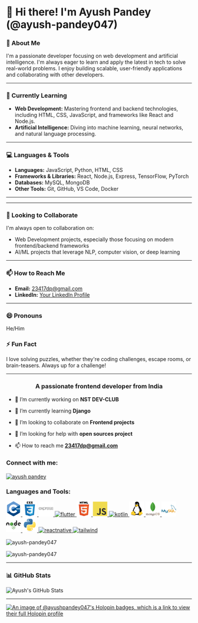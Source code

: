 # 👋 Hi there! I'm Ayush Pandey (@ayush-pandey047)

### 👀 About Me
I'm a passionate developer focusing on web development and artificial intelligence. I'm always eager to learn and apply the latest in tech to solve real-world problems. I enjoy building scalable, user-friendly applications and collaborating with other developers.

---

### 🌱 Currently Learning
- **Web Development:** Mastering frontend and backend technologies, including HTML, CSS, JavaScript, and frameworks like React and Node.js.
- **Artificial Intelligence:** Diving into machine learning, neural networks, and natural language processing.

---

### 💻 Languages & Tools
- **Languages:** JavaScript, Python, HTML, CSS
- **Frameworks & Libraries:** React, Node.js, Express, TensorFlow, PyTorch
- **Databases:** MySQL, MongoDB
- **Other Tools:** Git, GitHub, VS Code, Docker

---


---

### 💞️ Looking to Collaborate
I'm always open to collaboration on:
- Web Development projects, especially those focusing on modern frontend/backend frameworks
- AI/ML projects that leverage NLP, computer vision, or deep learning

---

### 📫 How to Reach Me
- **Email:** [23417dp@gmail.com](mailto:23417dp@gmail.com)
- **LinkedIn:** [Your LinkedIn Profile](https://www.linkedin.com/in/ayush-pandey-6a711a306/)
---

### 😄 Pronouns
He/Him

### ⚡ Fun Fact
I love solving puzzles, whether they're coding challenges, escape rooms, or brain-teasers. Always up for a challenge!

---
<h3 align="center">A passionate frontend developer from India</h3>

- 🔭 I’m currently working on **NST DEV-CLUB**

- 🌱 I’m currently learning **Django**

- 👯 I’m looking to collaborate on **Frontend projects**

- 🤝 I’m looking for help with **open sources project**

- 📫 How to reach me **23417dp@gmail.com**

<h3 align="left">Connect with me:</h3>
<p align="left">
<a href="https://linkedin.com/in/ayush pandey" target="blank"><img align="center" src="https://raw.githubusercontent.com/rahuldkjain/github-profile-readme-generator/master/src/images/icons/Social/linked-in-alt.svg" alt="ayush pandey" height="30" width="40" /></a>
</p>

<h3 align="left">Languages and Tools:</h3>
<p align="left"> <a href="https://www.w3schools.com/cpp/" target="_blank" rel="noreferrer"> <img src="https://raw.githubusercontent.com/devicons/devicon/master/icons/cplusplus/cplusplus-original.svg" alt="cplusplus" width="40" height="40"/> </a> <a href="https://www.w3schools.com/css/" target="_blank" rel="noreferrer"> <img src="https://raw.githubusercontent.com/devicons/devicon/master/icons/css3/css3-original-wordmark.svg" alt="css3" width="40" height="40"/> </a> <a href="https://expressjs.com" target="_blank" rel="noreferrer"> <img src="https://raw.githubusercontent.com/devicons/devicon/master/icons/express/express-original-wordmark.svg" alt="express" width="40" height="40"/> </a> <a href="https://flutter.dev" target="_blank" rel="noreferrer"> <img src="https://www.vectorlogo.zone/logos/flutterio/flutterio-icon.svg" alt="flutter" width="40" height="40"/> </a> <a href="https://www.w3.org/html/" target="_blank" rel="noreferrer"> <img src="https://raw.githubusercontent.com/devicons/devicon/master/icons/html5/html5-original-wordmark.svg" alt="html5" width="40" height="40"/> </a> <a href="https://developer.mozilla.org/en-US/docs/Web/JavaScript" target="_blank" rel="noreferrer"> <img src="https://raw.githubusercontent.com/devicons/devicon/master/icons/javascript/javascript-original.svg" alt="javascript" width="40" height="40"/> </a> <a href="https://kotlinlang.org" target="_blank" rel="noreferrer"> <img src="https://www.vectorlogo.zone/logos/kotlinlang/kotlinlang-icon.svg" alt="kotlin" width="40" height="40"/> </a> <a href="https://www.linux.org/" target="_blank" rel="noreferrer"> <img src="https://raw.githubusercontent.com/devicons/devicon/master/icons/linux/linux-original.svg" alt="linux" width="40" height="40"/> </a> <a href="https://www.mongodb.com/" target="_blank" rel="noreferrer"> <img src="https://raw.githubusercontent.com/devicons/devicon/master/icons/mongodb/mongodb-original-wordmark.svg" alt="mongodb" width="40" height="40"/> </a> <a href="https://www.mysql.com/" target="_blank" rel="noreferrer"> <img src="https://raw.githubusercontent.com/devicons/devicon/master/icons/mysql/mysql-original-wordmark.svg" alt="mysql" width="40" height="40"/> </a> <a href="https://nodejs.org" target="_blank" rel="noreferrer"> <img src="https://raw.githubusercontent.com/devicons/devicon/master/icons/nodejs/nodejs-original-wordmark.svg" alt="nodejs" width="40" height="40"/> </a> <a href="https://www.python.org" target="_blank" rel="noreferrer"> <img src="https://raw.githubusercontent.com/devicons/devicon/master/icons/python/python-original.svg" alt="python" width="40" height="40"/> </a> <a href="https://reactnative.dev/" target="_blank" rel="noreferrer"> <img src="https://reactnative.dev/img/header_logo.svg" alt="reactnative" width="40" height="40"/> </a> <a href="https://tailwindcss.com/" target="_blank" rel="noreferrer"> <img src="https://www.vectorlogo.zone/logos/tailwindcss/tailwindcss-icon.svg" alt="tailwind" width="40" height="40"/> </a> </p>

<p><img align="center" src="https://github-readme-stats.vercel.app/api/top-langs?username=ayush-pandey047&show_icons=true&locale=en&layout=compact" alt="ayush-pandey047" /></p>

<p><img align="center" src="https://github-readme-streak-stats.herokuapp.com/?user=ayush-pandey047&" alt="ayush-pandey047" /></p>

---

### 📊 GitHub Stats
![Ayush's GitHub Stats](https://github-readme-stats.vercel.app/api?username=ayush-pandey047&show_icons=true&theme=radical)

---
[![An image of @ayushpandey047's Holopin badges, which is a link to view their full Holopin profile](https://holopin.me/ayushpandey047)](https://holopin.io/@ayushpandey047)

<!---
ayush-pandey047/ayush-pandey047 is a ✨ special ✨ repository because its `README.md` (this file) appears on your GitHub profile.
You can click the Preview link to take a look at your changes.
--->
